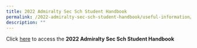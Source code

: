 ```yaml
---
title: 2022 Admiralty Sec Sch Student Handbook
permalink: /2022-admiralty-sec-sch-student-handbook/useful-information/permalink
description: ""
---
```

Click [here](/files/47416_ADMIRALTY%20SEC%20SCH_STUDENT%20HANDBOOK%202022_CONTENTS_17_CAST_04_final%20copy.pdf) to access the **2022 Admiralty Sec Sch Student Handbook**